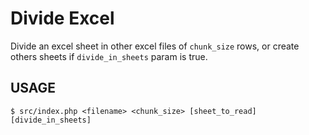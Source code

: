 # Divide Excel

Divide an excel sheet in other excel files of `chunk_size` rows, or create others sheets if `divide_in_sheets` param is true.


## USAGE

```shell
$ src/index.php <filename> <chunk_size> [sheet_to_read] [divide_in_sheets]
```
